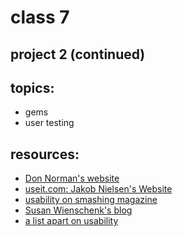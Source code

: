 # class 7

## project 2 (continued)

## topics:

* gems
* user testing

## resources:

* [Don Norman's website](http://www.jnd.org/)
* [useit.com: Jakob Nielsen's Website](http://www.useit.com/)
* [usability on smashing magazine](http://uxdesign.smashingmagazine.com/tag/usability/)
* [Susan Wienschenk's blog](:http://www.theteamw.com/blog/)
* [a list apart on usability](http://www.alistapart.com/topics/userscience/usability/)
